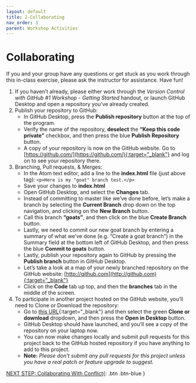 ```yaml
---
layout: default
title: 2-Collaborating
nav_order: 3
parent: Workshop Activities
---
```


# Collaborating

If you and your group have any questions or get stuck as you work through this in-class exercise, please ask the instructor for assistance.  Have fun!

1.  If you haven’t already, please either work through the _Version Control with GitHub #1 Workshop - Getting Started_ handout, or launch GitHub Desktop and open a repository you’ve already created.
2.  Publish your repository to GitHub:
    -   In GitHub Desktop, press the **Publish repository** button at the top of the program.
    -   Verify the name of the repository, **deselect** the **“Keep this code private”** checkbox, and then press the blue **Publish Repository** button.
    -   A copy of your repository is now on the GitHub website. Go to [https://github.com/](https://github.com/){:target="_blank"} and log on to see your repository there.
3.  Branching, Pull requests, & Merges:
    -   In the Atom text editor, add a line to the **index.html** file (just above **</html>** tag): `<p>Here is my "goat" branch test.</p>`
    -   Save your changes to **index.html**
    -   Open GitHub Desktop, and select the **Changes** tab.
    -   Instead of committing to master like we’ve done before, let’s make a branch by selecting the **Current Branch** drop down on the top navigation, and clicking on the **New Branch** button.
    -   Call this branch **“goats”**, and then click on the blue **Create Branch** button.
    -   Lastly, we need to commit our new goat branch by entering a summary of what we’ve done (e.g. “Create a goat branch”) in the Summary field at the bottom left of GitHub Desktop, and then press the blue **Commit to goats** button.
    -   Lastly, publish your repository again to GitHub by pressing the **Publish branch** button in GitHub Desktop.
    -   Let’s take a look at a map of your newly branched repository on the GitHub website: [http://github.com](http://github.com){:target="_blank"}
    -   Click on the **Code** tab up top, and then the **branches** tab in the middle of the screen.
4.  To participate in another project hosted on the GitHub website, you’ll need to Clone or Download the repository:
    -   Go to [this URL](http://bit.ly/scholar-py){:target="_blank"} and then select the green **Clone or download** dropdown, and then press the **Open in Desktop** button.
    -   GitHub Desktop should have launched, and you’ll see a copy of the repository on your laptop now.
    -   You can now make changes locally and submit pull requests for this project back to the GitHub hosted repository if you have anything to add to this project.
    -   **Note:** _Please don’t submit any pull requests for this project unless you have a real patch or feature upgrade to suggest._

[NEXT STEP: Collaborating With Conflict](act-3.html){: .btn .btn-blue }

